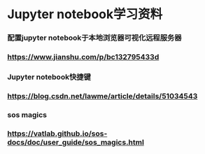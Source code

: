 #   Jupyter notebook学习资料
### 配置jupyter notebook于本地浏览器可视化远程服务器
### https://www.jianshu.com/p/bc132795433d

### Jupyter notebook快捷键
### https://blog.csdn.net/lawme/article/details/51034543

### sos magics
### https://vatlab.github.io/sos-docs/doc/user_guide/sos_magics.html
